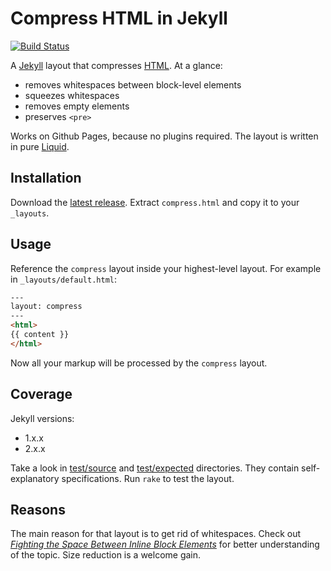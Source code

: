 Compress HTML in Jekyll
====================

[![Build Status](https://travis-ci.org/penibelst/jekyll-compress-html.svg?branch=master)](https://travis-ci.org/penibelst/jekyll-compress-html)

A [Jekyll][0] layout that compresses [HTML][1]. At a glance:

* removes whitespaces between block-level elements
* squeezes whitespaces
* removes empty elements
* preserves `<pre>`

Works on Github Pages, because no plugins required. The layout is written in pure [Liquid][2].

## Installation

Download the [latest release][4]. Extract `compress.html` and copy it to your `_layouts`.

## Usage

Reference the `compress` layout inside your highest-level layout. For example in `_layouts/default.html`:

```html
---
layout: compress
---
<html>
{{ content }}
</html>
```

Now all your markup will be processed by the `compress` layout.

## Coverage

Jekyll versions:

* 1.x.x
* 2.x.x

Take a look in [test/source](test/source) and [test/expected](test/expected) directories. They contain self-explanatory specifications. Run `rake` to test the layout.

## Reasons

The main reason for that layout is to get rid of whitespaces. Check out *[Fighting the Space Between Inline Block Elements][3]* for better understanding of the topic. Size reduction is a welcome gain.

[0]: http://jekyllrb.com/
[1]: http://www.w3.org/TR/html5/
[2]: http://docs.shopify.com/themes/liquid-basics
[3]: http://css-tricks.com/fighting-the-space-between-inline-block-elements/
[4]: https://github.com/penibelst/jekyll-compress-html/releases/latest

